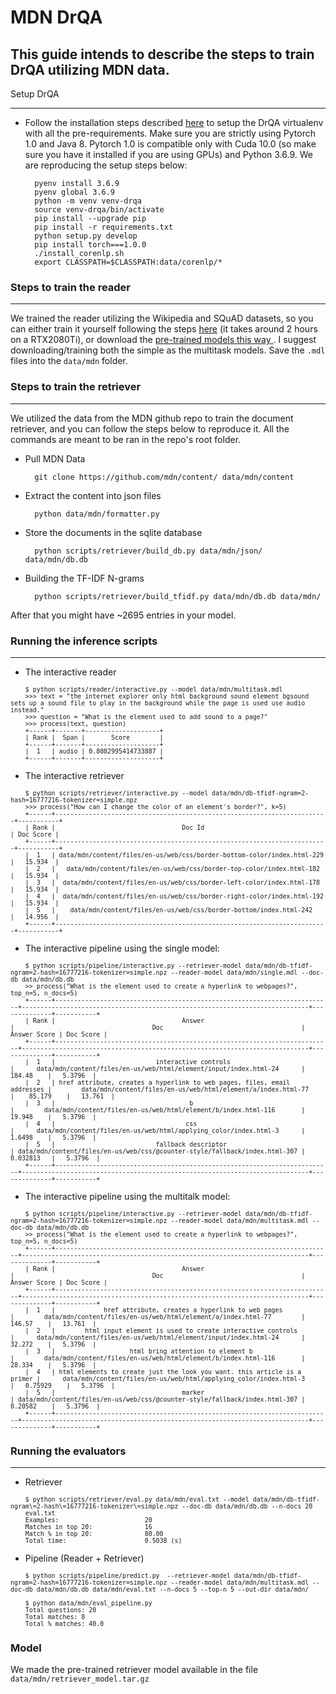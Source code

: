 
# MDN DrQA

## This guide intends to describe the steps to train DrQA utilizing MDN data.

Setup DrQA
__________
- Follow the installation steps described <a href="https://github.com/andrenatal/DrQA/tree/mdn#installing-drqa">here</a> to setup the DrQA virtualenv with all the pre-requirements. Make sure you are strictly using Pytorch 1.0 and Java 8. Pytorch 1.0 is compatible only with Cuda 10.0 (so make sure you have it installed if you are using GPUs) and Python 3.6.9. We are reproducing the setup steps below:

        pyenv install 3.6.9
        pyenv global 3.6.9
        python -m venv venv-drqa
        source venv-drqa/bin/activate
        pip install --upgrade pip
        pip install -r requirements.txt
        python setup.py develop
        pip install torch===1.0.0
        ./install_corenlp.sh
        export CLASSPATH=$CLASSPATH:data/corenlp/*

### Steps to train the reader
__________
We trained the reader utilizing the Wikipedia and SQuAD datasets, so you can either train it yourself following the steps <a href="">here</a> (it takes around 2 hours on a RTX2080Ti), or download the <a href="https://github.com/andrenatal/DrQA/tree/mdn#trained-models-and-data">pre-trained models this way </a>. I suggest downloading/training both the simple as the multitask models. Save the `.mdl` files into the `data/mdn` folder.

### Steps to train the retriever
__________
We utilized the data from the MDN github repo to train the document retriever, and you can follow the steps below to reproduce it. All the commands are meant to be ran in the repo's root folder.

- Pull MDN Data

        git clone https://github.com/mdn/content/ data/mdn/content

- Extract the content into json files

        python data/mdn/formatter.py

- Store the documents in the sqlite database

        python scripts/retriever/build_db.py data/mdn/json/ data/mdn/db.db

- Building the TF-IDF N-grams

        python scripts/retriever/build_tfidf.py data/mdn/db.db data/mdn/

After that you might have ~2695 entries in your model.

### Running the inference scripts
__________
-  The interactive reader
<small>
<!-- language: lang-none -->

        $ python scripts/reader/interactive.py --model data/mdn/multitask.mdl
        >>> text = "the internet explorer only html background sound element bgsound sets up a sound file to play in the background while the page is used use audio instead."
        >>> question = "What is the element used to add sound to a page?"
        >>> process(text, question)
        +------+-------+--------------------+
        | Rank |  Span |       Score        |
        +------+-------+--------------------+
        |  1   | audio | 0.8082995414733887 |
        +------+-------+--------------------+
</small>

- The interactive retriever
<small>
<!-- language: lang-none -->

        $ python scripts/retriever/interactive.py --model data/mdn/db-tfidf-ngram=2-hash=16777216-tokenizer=simple.npz
        >>> process("How can I change the color of an element's border?", k=5)
        +------+-------------------------------------------------------------------------+-----------+
        | Rank |                                  Doc Id                                 | Doc Score |
        +------+-------------------------------------------------------------------------+-----------+
        |  1   | data/mdn/content/files/en-us/web/css/border-bottom-color/index.html-229 |   15.934  |
        |  2   |   data/mdn/content/files/en-us/web/css/border-top-color/index.html-182  |   15.934  |
        |  3   |  data/mdn/content/files/en-us/web/css/border-left-color/index.html-178  |   15.934  |
        |  4   |  data/mdn/content/files/en-us/web/css/border-right-color/index.html-192 |   15.934  |
        |  5   |    data/mdn/content/files/en-us/web/css/border-bottom/index.html-242    |   14.956  |
        +------+-------------------------------------------------------------------------+-----------+

</small>

- The interactive pipeline using the single model:
<small>
<!-- language: lang-none -->

        $ python scripts/pipeline/interactive.py --retriever-model data/mdn/db-tfidf-ngram=2-hash=16777216-tokenizer=simple.npz --reader-model data/mdn/single.mdl --doc-db data/mdn/db.db
        >> process("What is the element used to create a hyperlink to webpages?", top_n=5, n_docs=5)
        +------+--------------------------------------------------------------------------+-----------------------------------------------------------------------------+--------------+-----------+
        | Rank |                                  Answer                                  |                                     Doc                                     | Answer Score | Doc Score |
        +------+--------------------------------------------------------------------------+-----------------------------------------------------------------------------+--------------+-----------+
        |  1   |                           interactive controls                           |      data/mdn/content/files/en-us/web/html/element/input/index.html-24      |    184.48    |   5.3796  |
        |  2   | href attribute, creates a hyperlink to web pages, files, email addresses |        data/mdn/content/files/en-us/web/html/element/a/index.html-77        |    85.179    |   13.761  |
        |  3   |                                    b                                     |        data/mdn/content/files/en-us/web/html/element/b/index.html-116       |    19.948    |   5.3796  |
        |  4   |                                   css                                    |      data/mdn/content/files/en-us/web/html/applying_color/index.html-3      |    1.6498    |   5.3796  |
        |  5   |                           fallback descriptor                            | data/mdn/content/files/en-us/web/css/@counter-style/fallback/index.html-307 |   0.032813   |   5.3796  |
        +------+--------------------------------------------------------------------------+-----------------------------------------------------------------------------+--------------+-----------+

</small>

- The interactive pipeline using the multitalk model:
<small>
<!-- language: lang-none -->

        $ python scripts/pipeline/interactive.py --retriever-model data/mdn/db-tfidf-ngram=2-hash=16777216-tokenizer=simple.npz --reader-model data/mdn/multitask.mdl --doc-db data/mdn/db.db
        >> process("What is the element used to create a hyperlink to webpages?", top_n=5, n_docs=5)
        +------+--------------------------------------------------------------------------+-----------------------------------------------------------------------------+--------------+-----------+
        | Rank |                                  Answer                                  |                                     Doc                                     | Answer Score | Doc Score |
        +------+--------------------------------------------------------------------------+-----------------------------------------------------------------------------+--------------+-----------+
        |  1   |             href attribute, creates a hyperlink to web pages             |        data/mdn/content/files/en-us/web/html/element/a/index.html-77        |    146.57    |   13.761  |
        |  2   |        html input element is used to create interactive controls         |      data/mdn/content/files/en-us/web/html/element/input/index.html-24      |    32.272    |   5.3796  |
        |  3   |                    html bring attention to element b                     |        data/mdn/content/files/en-us/web/html/element/b/index.html-116       |    28.334    |   5.3796  |
        |  4   | html elements to create just the look you want. this article is a primer |      data/mdn/content/files/en-us/web/html/applying_color/index.html-3      |   0.75929    |   5.3796  |
        |  5   |                                  marker                                  | data/mdn/content/files/en-us/web/css/@counter-style/fallback/index.html-307 |   0.20582    |   5.3796  |
        +------+--------------------------------------------------------------------------+-----------------------------------------------------------------------------+--------------+-----------+
</small>

### Running the evaluators
__________
- Retriever
<small>
<!-- language: lang-none -->

        $ python scripts/retriever/eval.py data/mdn/eval.txt --model data/mdn/db-tfidf-ngram\=2-hash\=16777216-tokenizer\=simple.npz --doc-db data/mdn/db.db --n-docs 20
        eval.txt
        Examples:                       20
        Matches in top 20:              16
        Match % in top 20:              80.00
        Total time:                     0.5038 (s)
</small>

- Pipeline (Reader + Retriever)
<small>
<!-- language: lang-none -->

        $ python scripts/pipeline/predict.py  --retriever-model data/mdn/db-tfidf-ngram=2-hash=16777216-tokenizer=simple.npz --reader-model data/mdn/multitask.mdl --doc-db data/mdn/db.db data/mdn/eval.txt --n-docs 5 --top-n 5 --out-dir data/mdn/

        $ python data/mdn/eval_pipeline.py
        Total questions: 20
        Total matches: 8
        Total % matches: 40.0
</small>

### Model

We made the pre-trained retriever model available in the file `data/mdn/retriever_model.tar.gz`
